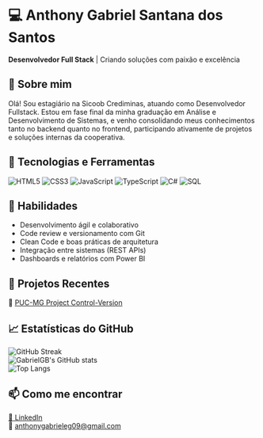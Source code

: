 # 💻 Anthony Gabriel Santana dos Santos 
**Desenvolvedor Full Stack** | Criando soluções com paixão e excelência

## 🚀 Sobre mim
Olá! Sou estagiário na Sicoob Crediminas, atuando como Desenvolvedor Fullstack. Estou em fase final da minha graduação em Análise e Desenvolvimento de Sistemas, e venho consolidando meus conhecimentos tanto no backend quanto no frontend, participando ativamente de projetos e soluções internas da cooperativa.

## 🌟 Tecnologias e Ferramentas
![HTML5](https://img.shields.io/badge/HTML5-E34F26?style=flat&logo=html5&logoColor=white)
![CSS3](https://img.shields.io/badge/CSS3-1572B6?style=flat&logo=css3&logoColor=white)
![JavaScript](https://img.shields.io/badge/JavaScript-F7DF1E?style=flat&logo=javascript&logoColor=black)
![TypeScript](https://img.shields.io/badge/TypeScript-007ACC?style=flat&logo=typescript&logoColor=white)
![C#](https://img.shields.io/badge/C%23-239120?style=flat&logo=c-sharp&logoColor=white)
![SQL](https://img.shields.io/badge/SQL-4479A1?style=flat&logo=mysql&logoColor=white)



## 🎯 Habilidades
- Desenvolvimento ágil e colaborativo  
- Code review e versionamento com Git  
- Clean Code e boas práticas de arquitetura  
- Integração entre sistemas (REST APIs)  
- Dashboards e relatórios com Power BI


## 🔧 Projetos Recentes
🔭 [PUC-MG Project Control-Version](https://github.com/ICEI-PUC-Minas-PMV-ADS/pmv-ads-2024-2-e4-proj-infra-t6-control-version/tree/Develop_Test)


## 📈 Estatísticas do GitHub
![GitHub Streak](https://streak-stats.demolab.com?user=anthonygaab13)  
![GabrielGB's GitHub stats](https://github-readme-stats.vercel.app/api?username=anthonygaab13&show_icons=true&theme=tokyonight)  
![Top Langs](https://github-readme-stats.vercel.app/api/top-langs/?username=anthonygaab13&layout=compact&theme=tokyonight)


## 📫 Como me encontrar
[💼 LinkedIn](https://www.linkedin.com/in/anthony-gabriel-3858631b9)  
📧 anthonygabrieleg09@gmail.com





